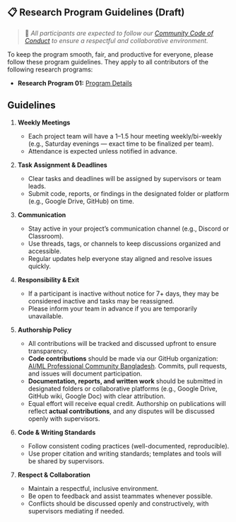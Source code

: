 ## 📋 Research Program Guidelines (Draft)

> 🔗 *All participants are expected to follow our [Community Code of Conduct](https://github.com/aimlcommunitybd/public-docs/blob/main/legal/code-of-conduct.md) to ensure a respectful and collaborative environment.*

To keep the program smooth, fair, and productive for everyone, please follow these program guidelines. They apply to all contributors of the following research programs:  
- **Research Program 01:** [Program Details](https://github.com/aimlcommunitybd/public-docs/blob/main/research-program/program-001-072025-details.md)

## Guidelines

1. **Weekly Meetings**
   * Each project team will have a 1–1.5 hour meeting weekly/bi-weekly (e.g., Saturday evenings — exact time to be finalized per team).  
   * Attendance is expected unless notified in advance.

2. **Task Assignment & Deadlines**
   * Clear tasks and deadlines will be assigned by supervisors or team leads.  
   * Submit code, reports, or findings in the designated folder or platform (e.g., Google Drive, GitHub) on time.

3. **Communication**
   * Stay active in your project’s communication channel (e.g., Discord or Classroom).  
   * Use threads, tags, or channels to keep discussions organized and accessible.  
   * Regular updates help everyone stay aligned and resolve issues quickly.

4. **Responsibility & Exit**
   * If a participant is inactive without notice for 7+ days, they may be considered inactive and tasks may be reassigned.  
   * Please inform your team in advance if you are temporarily unavailable.

5. **Authorship Policy**
   * All contributions will be tracked and discussed upfront to ensure transparency.  
   * **Code contributions** should be made via our GitHub organization: [AI/ML Professional Community Bangladesh](https://github.com/aimlcommunitybd). Commits, pull requests, and issues will document participation.  
   * **Documentation, reports, and written work** should be submitted in designated folders or collaborative platforms (e.g., Google Drive, GitHub wiki, Google Doc) with clear attribution.  
   * Equal effort will receive equal credit. Authorship on publications will reflect **actual contributions**, and any disputes will be discussed openly with supervisors.

6. **Code & Writing Standards**
   * Follow consistent coding practices (well-documented, reproducible).  
   * Use proper citation and writing standards; templates and tools will be shared by supervisors.

7. **Respect & Collaboration**
   * Maintain a respectful, inclusive environment.  
   * Be open to feedback and assist teammates whenever possible.  
   * Conflicts should be discussed openly and constructively, with supervisors mediating if needed.


